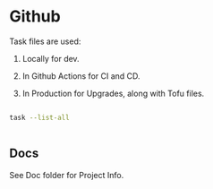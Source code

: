 # Github

Task files are used:

1. Locally for dev.

2. In Github Actions for CI and CD.

3. In Production for Upgrades, along with Tofu files.


```sh

task --list-all



```

## Docs

See Doc folder for Project Info.